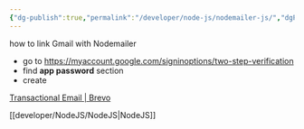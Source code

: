 ```yaml
---
{"dg-publish":true,"permalink":"/developer/node-js/nodemailer-js/","dgPassFrontmatter":true}
---
```


how to link Gmail with Nodemailer

- go to https://myaccount.google.com/signinoptions/two-step-verification
- find **app password** section
- create 

[Transactional Email | Brevo](https://www.brevo.com/products/transactional-email/)

[[developer/NodeJS/NodeJS\|NodeJS]]